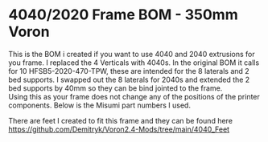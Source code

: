
# 4040/2020 Frame BOM - 350mm Voron #
This is the BOM i created if you want to use 4040 and 2040 extrusions for you frame. I replaced the 4 Verticals with 4040s. In the original BOM it calls for 10 HFSB5-2020-470-TPW, these are intended for the 8 laterals and 2 bed supports. I swapped out the 8 laterals for 2040s and extended the 2 bed supports by 40mm so they can be bind jointed to the frame.  
Using this as your frame does not change any of the positions of the printer components. Below is the Misumi part numbers I used. 


There are feet I created to fit this frame and they can be found here  
https://github.com/Demitryk/Voron2.4-Mods/tree/main/4040_Feet
